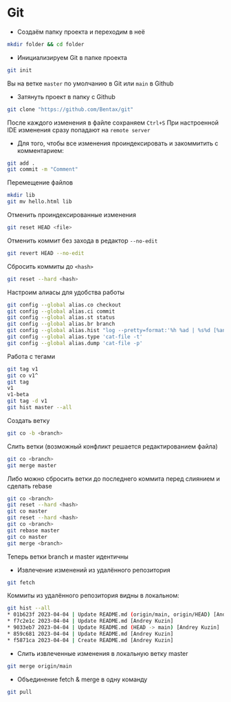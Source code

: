 # Git
- Создаём папку проекта и переходим в неё
```bash
mkdir folder && cd folder
```
- Инициализируем Git в папке проекта
```bash
git init
```
Вы на ветке `master` по умолчанию в Git или `main` в Github
- Затянуть проект в папку с Github
```bash
git clone "https://github.com/Bentax/git"
```
После каждого изменения в файле сохраняем `Ctrl+S`
При настроенной IDE изменения сразу попадают на `remote server`
- Для того, чтобы все изменения проиндексировать и закоммитить с комментарием:
```bash
git add .
git commit -m "Comment"
```
Перемещение файлов
```bash
mkdir lib
git mv hello.html lib
```
Отменить проиндексированные изменения
```bash
git reset HEAD <file>
```
Отменить коммит без захода в редактор `--no-edit`
```bash
git revert HEAD --no-edit
```
Сбросить коммиты до `<hash>`
```bash
git reset --hard <hash>
```
Настроим алиасы для удобства работы
```bash
git config --global alias.co checkout
git config --global alias.ci commit
git config --global alias.st status
git config --global alias.br branch
git config --global alias.hist "log --pretty=format:'%h %ad | %s%d [%an]' --graph --date=short"
git config --global alias.type 'cat-file -t'
git config --global alias.dump 'cat-file -p'
```
Работа с тегами
```bash
git tag v1
git co v1^
git tag
v1
v1-beta
git tag -d v1
git hist master --all
```
Создать ветку
```bash
git co -b <branch>
```
Слить ветки (возможный конфликт решается редактированием файла)
```bash
git co <branch>
git merge master
```
Либо можно сбросить ветки до последнего коммита перед слиянием и сделать rebase
```bash
git co <branch>
git reset --hard <hash>
git co master
git reset --hard <hash>
git co <branch>
git rebase master
git co master
git merge <branch>
```
Теперь ветки branch и master идентичны
- Извлечение изменений из удалённого репозитория
```bash
git fetch
```
Коммиты из удалённого репозитория видны в локальном:
```bash
git hist --all
* 01b623f 2023-04-04 | Update README.md (origin/main, origin/HEAD) [Andrey Kuzin]
* f7c2e1c 2023-04-04 | Update README.md [Andrey Kuzin]
* 9033eb7 2023-04-04 | Update README.md (HEAD -> main) [Andrey Kuzin]
* 859c681 2023-04-04 | Update README.md [Andrey Kuzin]
* f5871ca 2023-04-04 | Create README.md [Andrey Kuzin]
```
- Слить извлеченные изменения в локальную ветку master
```bash
git merge origin/main
```
- Объединение fetch & merge в одну команду
```bash
git pull
```
